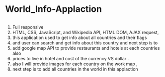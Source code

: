 # World_Info-Applaction

<img src=''>

1. Full responsive 
2. HTML, CSS, JavaScript, and Wikipedia API, HTML DOM, AJAX request, 
3. this application used to get info about all countries and their flags 
4. and user can search and get info about this country and next step is to 
5. add google map API to provide restaurants and hotels at each countries also
6. prices to live in hotel and cost of the currency VS dollar .
7. also I will provide images for each country on the work map , 
8. next step is to add all countries in the world in this applaction  
